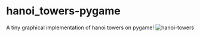 # hanoi_towers-pygame
A tiny graphical implementation of hanoi towers on pygame!
![hanoi-towers](https://user-images.githubusercontent.com/33204359/144520642-2fdf8aad-7a9c-47cc-8d9f-88c7738d2d77.gif)
